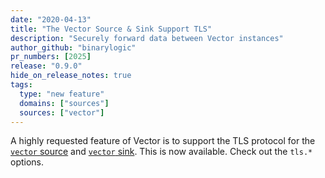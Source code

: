 ```yaml
---
date: "2020-04-13"
title: "The Vector Source & Sink Support TLS"
description: "Securely forward data between Vector instances"
author_github: "binarylogic"
pr_numbers: [2025]
release: "0.9.0"
hide_on_release_notes: true
tags:
  type: "new feature"
  domains: ["sources"]
  sources: ["vector"]
---
```


A highly requested feature of Vector is to support the TLS protocol for the
[`vector` source][docs.sources.vector] and [`vector` sink][docs.sinks.vector].
This is now available. Check out the `tls.*` options.

[docs.sinks.vector]: /docs/reference/sinks/vector/
[docs.sources.vector]: /docs/reference/sources/vector/
